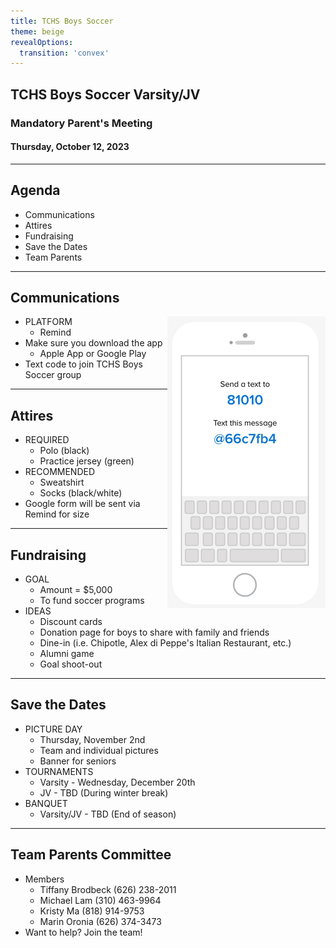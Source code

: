 ```yaml
---
title: TCHS Boys Soccer 
theme: beige
revealOptions:
  transition: 'convex'
---
```


## TCHS Boys Soccer Varsity/JV 

### Mandatory Parent's Meeting

#### Thursday, October 12, 2023

---


## Agenda

- Communications 
- Attires
- Fundraising  
- Save the Dates
- Team Parents 

---


## Communications  


- PLATFORM <img src="images/remind.png" style="float:right"/>
  - Remind 
- Make sure you download the app
  -  Apple App or Google Play
- Text code to join TCHS Boys Soccer group 




---


## Attires 

- REQUIRED
  - Polo (black)
  - Practice jersey (green)
- RECOMMENDED 
  - Sweatshirt
  - Socks (black/white)
- Google form will be sent via Remind for size

---


## Fundraising

- GOAL 
  - Amount = $5,000
  - To fund soccer programs 
- IDEAS
  - Discount cards
  - Donation page for boys to share with family and friends 
  - Dine-in (i.e. Chipotle, Alex di Peppe's Italian Restaurant, etc.)
  - Alumni game
  - Goal shoot-out 

---


## Save the Dates

- PICTURE DAY
  - Thursday, November 2nd 
  - Team and individual pictures
  - Banner for seniors
- TOURNAMENTS
  - Varsity - Wednesday, December 20th
  - JV - TBD (During winter break)
- BANQUET
  - Varsity/JV - TBD (End of season)

---

## Team Parents Committee
- Members
  - Tiffany Brodbeck (626) 238-2011
  - Michael Lam (310) 463-9964
  - Kristy Ma (818) 914-9753
  - Marin Oronia (626) 374-3473
- Want to help? Join the team! 


 

<style>
  p {
      font-style: italic;
      font-size: small;
  }
  
  .reveal h4 {
      text-transform: unset;
  }

  .reveal .backgrounds {
      background: url(images/tc.png) no-repeat center;
      background-size: contain;
      opacity: 0.08;
  }
</style>